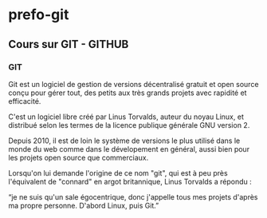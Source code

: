 # prefo-git

## Cours sur GIT - GITHUB

### GIT

Git est un logiciel de gestion de versions décentralisé gratuit et open source conçu pour gérer tout, 
des petits aux très grands projets avec rapidité et efficacité.

C'est un logiciel libre créé par Linus Torvalds, auteur du noyau Linux, et distribué selon les termes de la licence publique générale GNU version 2.

Depuis 2010, il est de loin le système de versions le plus utilisé dans le monde du web comme dans le dévelopement en général, aussi bien pour les projets open source que commerciaux.

Lorsqu'on lui demande l'origine de ce nom "git",
qui est à peu près l'équivalent de "connard" en argot britannique, Linus Torvalds a répondu :

“je ne suis qu'un sale égocentrique, donc j'appelle tous mes projets d'après ma propre personne. D'abord Linux, puis Git.”
